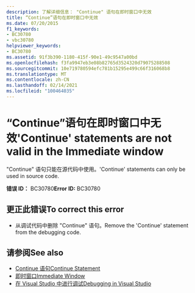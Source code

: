 ```yaml
---
description: 了解详细信息： "Continue" 语句在即时窗口中无效
title: “Continue”语句在即时窗口中无效
ms.date: 07/20/2015
f1_keywords:
- BC30780
- vbc30780
helpviewer_keywords:
- BC30780
ms.assetid: 91f3b390-1180-415f-90e1-49c9547a00bd
ms.openlocfilehash: f3fa9947eb3e08b82765d3524320d79075288508
ms.sourcegitcommit: 10e719780594efc781b15295e499c66f316068b8
ms.translationtype: MT
ms.contentlocale: zh-CN
ms.lasthandoff: 02/14/2021
ms.locfileid: "100464035"
---
```

# <a name="continue-statements-are-not-valid-in-the-immediate-window"></a><span data-ttu-id="6ee90-103">“Continue”语句在即时窗口中无效</span><span class="sxs-lookup"><span data-stu-id="6ee90-103">'Continue' statements are not valid in the Immediate window</span></span>

<span data-ttu-id="6ee90-104">"Continue" 语句只能在源代码中使用。</span><span class="sxs-lookup"><span data-stu-id="6ee90-104">'Continue' statements can only be used in source code.</span></span>  
  
 <span data-ttu-id="6ee90-105">**错误 ID：** BC30780</span><span class="sxs-lookup"><span data-stu-id="6ee90-105">**Error ID:** BC30780</span></span>  
  
## <a name="to-correct-this-error"></a><span data-ttu-id="6ee90-106">更正此错误</span><span class="sxs-lookup"><span data-stu-id="6ee90-106">To correct this error</span></span>  
  
- <span data-ttu-id="6ee90-107">从调试代码中删除 "Continue" 语句。</span><span class="sxs-lookup"><span data-stu-id="6ee90-107">Remove the 'Continue' statement from the debugging code.</span></span>  
  
## <a name="see-also"></a><span data-ttu-id="6ee90-108">请参阅</span><span class="sxs-lookup"><span data-stu-id="6ee90-108">See also</span></span>

- [<span data-ttu-id="6ee90-109">Continue 语句</span><span class="sxs-lookup"><span data-stu-id="6ee90-109">Continue Statement</span></span>](../language-reference/statements/continue-statement.md)
- [<span data-ttu-id="6ee90-110">即时窗口</span><span class="sxs-lookup"><span data-stu-id="6ee90-110">Immediate Window</span></span>](/visualstudio/ide/reference/immediate-window)
- [<span data-ttu-id="6ee90-111">在 Visual Studio 中进行调试</span><span class="sxs-lookup"><span data-stu-id="6ee90-111">Debugging in Visual Studio</span></span>](/visualstudio/debugger/debugger-feature-tour)
